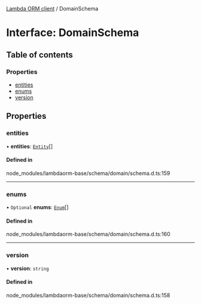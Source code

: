 [Lambda ORM client](../README.md) / DomainSchema

# Interface: DomainSchema

## Table of contents

### Properties

- [entities](DomainSchema.md#entities)
- [enums](DomainSchema.md#enums)
- [version](DomainSchema.md#version)

## Properties

### entities

• **entities**: [`Entity`](Entity.md)[]

#### Defined in

node_modules/lambdaorm-base/schema/domain/schema.d.ts:159

___

### enums

• `Optional` **enums**: [`Enum`](Enum.md)[]

#### Defined in

node_modules/lambdaorm-base/schema/domain/schema.d.ts:160

___

### version

• **version**: `string`

#### Defined in

node_modules/lambdaorm-base/schema/domain/schema.d.ts:158
